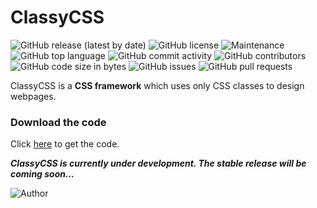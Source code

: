 # ClassyCSS

![GitHub release (latest by date)](https://img.shields.io/github/v/release/dasShounak/ClassyCSS?logo=github&style=flat-square)
![GitHub license](https://img.shields.io/github/license/dasShounak/ClassyCSS?color=%23&style=flat-square)
![Maintenance](https://img.shields.io/maintenance/yes/2020?style=flat-square)
![GitHub top language](https://img.shields.io/github/languages/top/dasShounak/ClassyCSS?style=flat-square)
![GitHub commit activity](https://img.shields.io/github/commit-activity/m/dasShounak/ClassyCSS?style=flat-square&color=blueviolet)
![GitHub contributors](https://img.shields.io/github/contributors/dasShounak/ClassyCSS?style=flat-square)
![GitHub code size in bytes](https://img.shields.io/github/languages/code-size/dasShounak/ClassyCSS?style=flat-square)
![GitHub issues](https://img.shields.io/github/issues/dasShounak/ClassyCSS?style=flat-square)
![GitHub pull requests](https://img.shields.io/github/issues-pr/dasShounak/ClassyCSS?style=flat-square)

ClassyCSS is a **CSS framework** which uses only CSS classes to design webpages.

### Download the code
Click [here](https://github.com/dasShounak/ClassyCSS/archive/master.zip) to get the code.

**_ClassyCSS is currently under development. The stable release will be coming soon..._**

![Author](https://img.shields.io/badge/Author-Shounak%20Das-%2318e0b8?style=for-the-badge)
